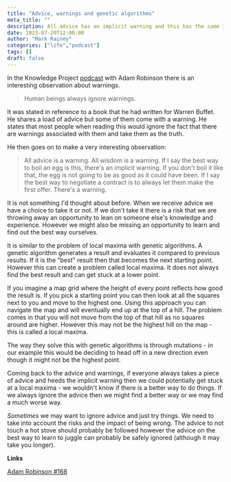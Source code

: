 ```yaml
---
title: "Advice, warnings and genetic algorithms"
meta_title: ""
description: All advice has an implicit warning and this has the same issues as genetic algorithms
date: 2023-07-20T12:00:00
author: "Mark Rainey"
categories: ["life","podcast"]
tags: []
draft: false
---
```


In the Knowledge Project [podcast](https://fs.blog/knowledge-project-podcast/adam-robinson-2/) with Adam Robinson there is an interesting observation about warnings.


> Human beings always ignore warnings.

It was stated in reference to a book that he had written for Warren Buffet. He shares a load of advice but some of them come with a warning. He states that most people when reading this would ignore the fact that there are warnings associated with them and take them as the truth.

He then goes on to make a very interesting observation:
 
> All advice is a warning. All wisdom is a warning. If I say the best way to boil an egg is this, there's an implicit warning. If you don't boil it like that, the egg is not going to be as good as it could have been. If I say the best way to negotiate a contract is to always let them make the first offer. There's a warning.

It is not something I'd thought about before. When we receive advice we have a choice to take it or not. If we don't take it there is a risk that we are throwing away an opportunity to lean on someone else's knowledge and experience. However we might also be missing an opportunity to learn and find out the best way ourselves.

It is similar to the problem of local maxima with genetic algorithms. A genetic algorithm generates a result and evaluates it compared to previous results. If it is the "best" result then that becomes the next starting point. However this can create a problem called local maxima. It does not always find the best result and can get stuck at a lower point.

If you imagine a map grid where the height of every point reflects how good the result is. If you pick a starting point you can then look at all the squares next to you and move to the highest one. Using this approach you can navigate the map and will eventually end up at the top of a hill. The problem comes in that you will not move from the top of that hill as no squares around are higher. However this may not be the highest hill on the map - this is called a local maxima. 

The way they solve this with genetic algorithms is through mutations - in our example this would be deciding to head off in a new direction even though it might not be the highest point.

Coming back to the advice and warnings, if everyone always takes a piece of advice and heeds the implicit warning then we could potentially get stuck at a local maxima - we wouldn't know if there is a better way to do things. If we always ignore the advice then we might find a better way or we may find a much worse way. 

*Sometimes* we may want to ignore advice and just try things. We need to take into account the risks and the impact of being wrong. The advice to not touch a hot stove should probably be followed however the advice on the best way to learn to juggle can probably be safely ignored (although it may take you longer).

__Links__

[Adam Robinson #168](https://fs.blog/knowledge-project-podcast/adam-robinson-2)
